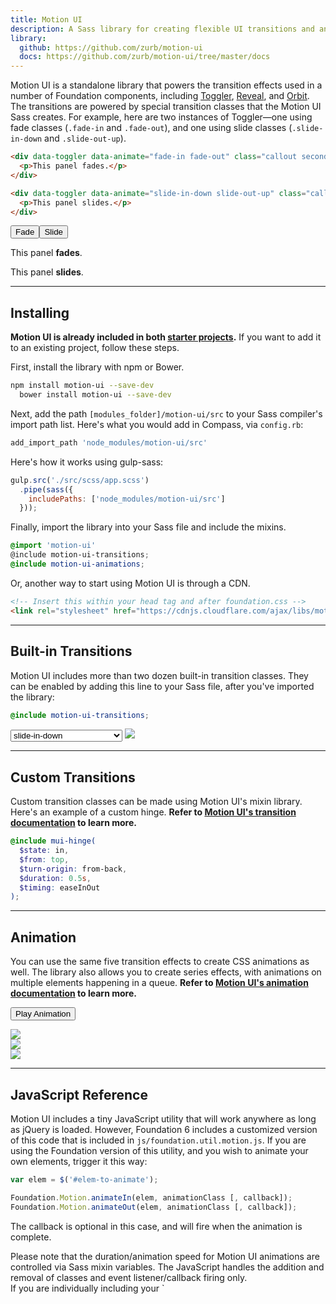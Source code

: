 ```yaml
---
title: Motion UI
description: A Sass library for creating flexible UI transitions and animations.
library:
  github: https://github.com/zurb/motion-ui
  docs: https://github.com/zurb/motion-ui/tree/master/docs
---
```


Motion UI is a standalone library that powers the transition effects used in a number of Foundation components, including [Toggler](toggler.html), [Reveal](reveal.html), and [Orbit](orbit.html). The transitions are powered by special transition classes that the Motion UI Sass creates. For example, here are two instances of Toggler&mdash;one using fade classes (`.fade-in` and `.fade-out`), and one using slide classes (`.slide-in-down` and `.slide-out-up`).

```html
<div data-toggler data-animate="fade-in fade-out" class="callout secondary">
  <p>This panel fades.</p>
</div>

<div data-toggler data-animate="slide-in-down slide-out-up" class="callout secondary">
  <p>This panel slides.</p>
</div>
```

<button type="button" class="button" data-toggle="motion-example-1">Fade</button><button type="button" class="button" data-toggle="motion-example-2">Slide</button>
<div class="grid-x grid-margin-x">
  <div class="cell small-6">
    <div data-toggler data-animate="fade-in fade-out" class="callout secondary ease" id="motion-example-1">
      <p>This panel <strong>fades</strong>.</p>
    </div>
  </div>
  <div class="cell small-6">
    <div data-toggler data-animate="slide-in-down slide-out-up" class="callout secondary ease" id="motion-example-2">
      <p>This panel <strong>slides</strong>.</p>
    </div>
  </div>
</div>

---

## Installing

**Motion UI is already included in both [starter projects](starter-projects.html).** If you want to add it to an existing project, follow these steps.

First, install the library with npm or Bower.

```bash
npm install motion-ui --save-dev
  bower install motion-ui --save-dev
```

Next, add the path `[modules_folder]/motion-ui/src` to your Sass compiler's import path list. Here's what you would add in Compass, via `config.rb`:

```ruby
add_import_path 'node_modules/motion-ui/src'
```

Here's how it works using gulp-sass:

```js
gulp.src('./src/scss/app.scss')
  .pipe(sass({
    includePaths: ['node_modules/motion-ui/src']
  }));
```

Finally, import the library into your Sass file and include the mixins.

```scss
@import 'motion-ui'
@include motion-ui-transitions;
@include motion-ui-animations;
```

Or, another way to start using Motion UI is through a CDN.

```html
<!-- Insert this within your head tag and after foundation.css -->
<link rel="stylesheet" href="https://cdnjs.cloudflare.com/ajax/libs/motion-ui/1.1.1/motion-ui.min.css" />

```

---

## Built-in Transitions

Motion UI includes more than two dozen built-in transition classes. They can be enabled by adding this line to your Sass file, after you've imported the library:

```scss
@include motion-ui-transitions;
```

<div>
  <select name="docs-transitions" class="docs-transitions">
    <optgroup label="Slide">
      <option value="slide-in-down">slide-in-down</option>
      <option value="slide-in-left">slide-in-left</option>
      <option value="slide-in-up">slide-in-up</option>
      <option value="slide-in-right">slide-in-right</option>
      <option value="slide-out-down">slide-out-down</option>
      <option value="slide-out-left">slide-out-left</option>
      <option value="slide-out-up">slide-out-up</option>
      <option value="slide-out-right">slide-out-right</option>
    </optgroup>
    <optgroup label="Fade">
      <option value="fade-in">fade-in</option>
      <option value="fade-out">fade-out</option>
    </optgroup>
    <optgroup label="Hinge">
      <option value="hinge-in-from-top">hinge-in-from-top</option>
      <option value="hinge-in-from-right">hinge-in-from-right</option>
      <option value="hinge-in-from-bottom">hinge-in-from-bottom</option>
      <option value="hinge-in-from-left">hinge-in-from-left</option>
      <option value="hinge-in-from-middle-x">hinge-in-from-middle-x</option>
      <option value="hinge-in-from-middle-y">hinge-in-from-middle-y</option>
      <option value="hinge-out-from-top">hinge-out-from-top</option>
      <option value="hinge-out-from-right">hinge-out-from-right</option>
      <option value="hinge-out-from-bottom">hinge-out-from-bottom</option>
      <option value="hinge-out-from-left">hinge-out-from-left</option>
      <option value="hinge-out-from-middle-x">hinge-out-from-middle-x</option>
      <option value="hinge-out-from-middle-y">hinge-out-from-middle-y</option>
    </optgroup>
    <optgroup label="Scale">
      <option value="scale-in-up">scale-in-up</option>
      <option value="scale-in-down">scale-in-down</option>
      <option value="scale-out-up">scale-out-up</option>
      <option value="scale-out-down">scale-out-down</option>
    </optgroup>
    <optgroup label="Spin">
      <option value="spin-in">spin-in</option>
      <option value="spin-out">spin-out</option>
      <option value="spin-in-ccw">spin-in-ccw</option>
      <option value="spin-out-ccw">spin-out-ccw</option>
    </optgroup>
  </select>
  <img src="assets/img/generic/voyager.jpg" class="docs-transition-demo">
</div>

---

## Custom Transitions

Custom transition classes can be made using Motion UI's mixin library. Here's an example of a custom hinge. **Refer to [Motion UI's transition documentation](https://github.com/zurb/motion-ui/blob/master/docs/transitions.md) to learn more.**

```scss
@include mui-hinge(
  $state: in,
  $from: top,
  $turn-origin: from-back,
  $duration: 0.5s,
  $timing: easeInOut
);
```

---

## Animation

You can use the same five transition effects to create CSS animations as well. The library also allows you to create series effects, with animations on multiple elements happening in a queue. **Refer to [Motion UI's animation documentation](https://github.com/zurb/motion-ui/blob/master/docs/animations.md) to learn more.**

<button type="button" class="button" data-docs-example-series>Play Animation</button>
<div class="grid-x grid-margin-x" id="series-example">
  <div class="cell small-4">
    <img class="thumbnail" src= "assets/img/generic/square-1.jpg" id="series-example-1">
  </div>
  <div class="cell small-4">
    <img class="thumbnail" src= "assets/img/generic/square-2.jpg" id="series-example-2">
  </div>
  <div class="cell small-4">
    <img class="thumbnail" src= "assets/img/generic/square-3.jpg" id="series-example-3">
  </div>
</div>

---

## JavaScript Reference

Motion UI includes a tiny JavaScript utility that will work anywhere as long as jQuery is loaded. However, Foundation 6 includes a customized version of this code that is included in `js/foundation.util.motion.js`. If you are using the Foundation version of this utility, and you wish to animate your own elements, trigger it this way:

```js
var elem = $('#elem-to-animate');

Foundation.Motion.animateIn(elem, animationClass [, callback]);
Foundation.Motion.animateOut(elem, animationClass [, callback]);
```

The callback is optional in this case, and will fire when the animation is complete.
<div class="callout primary">
  <p>Please note that the duration/animation speed for Motion UI animations are controlled via Sass mixin variables. The JavaScript handles the addition and removal of classes and event listener/callback firing only.
  <br>
  If you are individually including your `<script>` tags, make sure you are including the `js/foundation.util.motion.js` path.
  </p>
</div>
